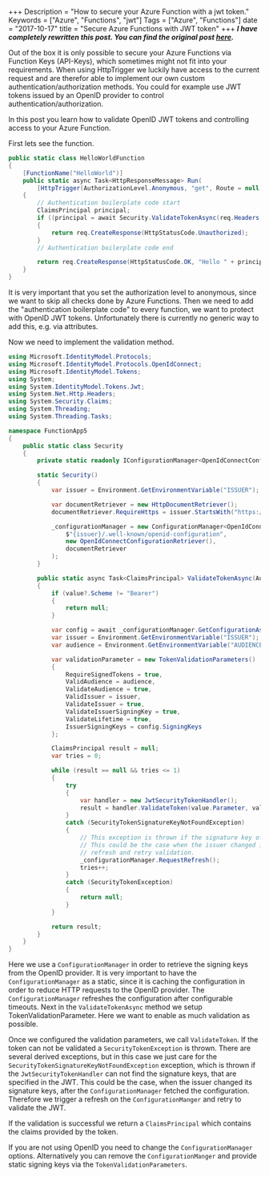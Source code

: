 +++
Description = "How to secure your Azure Function with a jwt token."
Keywords = ["Azure", "Functions", "jwt"]
Tags = ["Azure", "Functions"]
date = "2017-10-17"
title = "Secure Azure Functions with JWT token"
+++
***I have completely rewritten this post. You can find the original post [here](/archive/secure-azure-functions-with-jwt-token).***

Out of the box it is only possible to secure your Azure Functions via Function Keys (API-Keys), which sometimes might not fit into your requirements. When using HttpTrigger we luckily have access to the current request and are therefor able to implement our own custom authentication/authorization methods. You could for example use JWT tokens issued by an OpenID provider to control authentication/authorization. 

In this post you learn how to validate OpenID JWT tokens and controlling access to your Azure Function. 

First lets see the function.

```csharp
public static class HelloWorldFunction
{
    [FunctionName("HelloWorld")]
    public static async Task<HttpResponseMessage> Run(
        [HttpTrigger(AuthorizationLevel.Anonymous, "get", Route = null)]HttpRequestMessage req)
    {
        // Authentication boilerplate code start
        ClaimsPrincipal principal;
        if ((principal = await Security.ValidateTokenAsync(req.Headers.Authorization)) == null)
        {
            return req.CreateResponse(HttpStatusCode.Unauthorized);
        }
        // Authentication boilerplate code end

        return req.CreateResponse(HttpStatusCode.OK, "Hello " + principal.Identity.Name);
    }
}
```
It is very important that you set the authorization level to anonymous, since we want to skip all checks done by Azure Functions. Then we need to add the "authentication boilerplate code" to every function, we want to protect with OpenID JWT tokens. Unfortunately there is currently no generic way to add this, e.g. via attributes.

Now we need to implement the validation method. 


```csharp
using Microsoft.IdentityModel.Protocols;
using Microsoft.IdentityModel.Protocols.OpenIdConnect;
using Microsoft.IdentityModel.Tokens;
using System;
using System.IdentityModel.Tokens.Jwt;
using System.Net.Http.Headers;
using System.Security.Claims;
using System.Threading;
using System.Threading.Tasks;

namespace FunctionApp5
{
    public static class Security
    {
        private static readonly IConfigurationManager<OpenIdConnectConfiguration> _configurationManager;

        static Security()
        {
            var issuer = Environment.GetEnvironmentVariable("ISSUER");

            var documentRetriever = new HttpDocumentRetriever();
            documentRetriever.RequireHttps = issuer.StartsWith("https://");

            _configurationManager = new ConfigurationManager<OpenIdConnectConfiguration>(
                $"{issuer}/.well-known/openid-configuration",
                new OpenIdConnectConfigurationRetriever(),
                documentRetriever
            );
        }

        public static async Task<ClaimsPrincipal> ValidateTokenAsync(AuthenticationHeaderValue value)
        {
            if (value?.Scheme != "Bearer")
            {
                return null;
            }

            var config = await _configurationManager.GetConfigurationAsync(CancellationToken.None);
            var issuer = Environment.GetEnvironmentVariable("ISSUER");
            var audience = Environment.GetEnvironmentVariable("AUDIENCE");

            var validationParameter = new TokenValidationParameters()
            {
                RequireSignedTokens = true,
                ValidAudience = audience,
                ValidateAudience = true,
                ValidIssuer = issuer,
                ValidateIssuer = true,
                ValidateIssuerSigningKey = true,
                ValidateLifetime = true,
                IssuerSigningKeys = config.SigningKeys
            };

            ClaimsPrincipal result = null;
            var tries = 0;

            while (result == null && tries <= 1)
            {
                try
                {
                    var handler = new JwtSecurityTokenHandler();
                    result = handler.ValidateToken(value.Parameter, validationParameter, out var token);
                }
                catch (SecurityTokenSignatureKeyNotFoundException)
                {
                    // This exception is thrown if the signature key of the JWT could not be found.
                    // This could be the case when the issuer changed its signing keys, so we trigger a 
                    // refresh and retry validation.
                    _configurationManager.RequestRefresh();
                    tries++;
                }
                catch (SecurityTokenException)
                {
                    return null;
                }
            }

            return result;
        }
    }
}
```
Here we use a `ConfigurationManager` in order to retrieve the signing keys from the OpenID provider. It is very important to have the `ConfigurationManager` as a static, since it is caching the configuration in order to reduce HTTP requests to the OpenID provider. The `ConfigurationManager` refreshes the configuration after configurable timeouts. Next in the `ValidateTokenAsync` method we setup TokenValidationParameter. Here we want to enable as much validation as possible. 

Once we configured the validation parameters, we call `ValidateToken`. If the token can not be validated a `SecurityTokenException` is thrown. There are several derived exceptions, but in this case we just care for the `SecurityTokenSignatureKeyNotFoundException` exception, which is thrown if the `JwtSecurityTokenHandler` can not find the signature keys, that are specified in the JWT. This could be the case, when the issuer changed its signature keys, after the `ConfigurationManager` fetched the configuration. Therefore we trigger a refresh on the `ConfigurationManger` and retry to validate the JWT.  

If the validation is successful we return a `ClaimsPrincipal` which contains the claims provided by the token.

If you are not using OpenID you need to change the `ConfigurationManager` options. Alternatively you can remove the `ConfigurationManger` and provide static signing keys via the `TokenValidationParameters`.